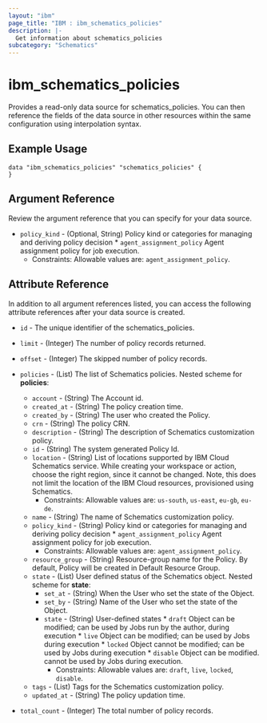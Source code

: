```yaml
---
layout: "ibm"
page_title: "IBM : ibm_schematics_policies"
description: |-
  Get information about schematics_policies
subcategory: "Schematics"
---
```


# ibm_schematics_policies

Provides a read-only data source for schematics_policies. You can then reference the fields of the data source in other resources within the same configuration using interpolation syntax.

## Example Usage

```hcl
data "ibm_schematics_policies" "schematics_policies" {
}
```

## Argument Reference

Review the argument reference that you can specify for your data source.

* `policy_kind` - (Optional, String) Policy kind or categories for managing and deriving policy decision  * `agent_assignment_policy` Agent assignment policy for job execution.
  * Constraints: Allowable values are: `agent_assignment_policy`.

## Attribute Reference

In addition to all argument references listed, you can access the following attribute references after your data source is created.

* `id` - The unique identifier of the schematics_policies.
* `limit` - (Integer) The number of policy records returned.

* `offset` - (Integer) The skipped number of policy records.

* `policies` - (List) The list of Schematics policies.
Nested scheme for **policies**:
	* `account` - (String) The Account id.
	* `created_at` - (String) The policy creation time.
	* `created_by` - (String) The user who created the Policy.
	* `crn` - (String) The policy CRN.
	* `description` - (String) The description of Schematics customization policy.
	* `id` - (String) The system generated Policy Id.
	* `location` - (String) List of locations supported by IBM Cloud Schematics service.  While creating your workspace or action, choose the right region, since it cannot be changed.  Note, this does not limit the location of the IBM Cloud resources, provisioned using Schematics.
	  * Constraints: Allowable values are: `us-south`, `us-east`, `eu-gb`, `eu-de`.
	* `name` - (String) The name of Schematics customization policy.
	* `policy_kind` - (String) Policy kind or categories for managing and deriving policy decision  * `agent_assignment_policy` Agent assignment policy for job execution.
	  * Constraints: Allowable values are: `agent_assignment_policy`.
	* `resource_group` - (String) Resource-group name for the Policy.  By default, Policy will be created in Default Resource Group.
	* `state` - (List) User defined status of the Schematics object.
	Nested scheme for **state**:
		* `set_at` - (String) When the User who set the state of the Object.
		* `set_by` - (String) Name of the User who set the state of the Object.
		* `state` - (String) User-defined states  * `draft` Object can be modified; can be used by Jobs run by the author, during execution  * `live` Object can be modified; can be used by Jobs during execution  * `locked` Object cannot be modified; can be used by Jobs during execution  * `disable` Object can be modified. cannot be used by Jobs during execution.
		  * Constraints: Allowable values are: `draft`, `live`, `locked`, `disable`.
	* `tags` - (List) Tags for the Schematics customization policy.
	* `updated_at` - (String) The policy updation time.

* `total_count` - (Integer) The total number of policy records.

